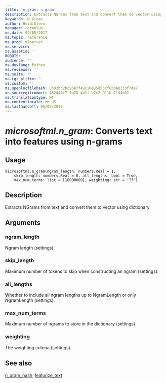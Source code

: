 ```yaml
---
title: 'n_gram: n_gram'
description: Extracts NGrams from text and convert them to vector using dictionary.
keywords: N-Grams
author: HeidiSteen
manager: cgronlun
ms.date: 09/05/2017
ms.topic: reference
ms.prod: mlserver
ms.service: ''
ms.assetid: ''
ROBOTS: ''
audience: ''
ms.devlang: Python
ms.reviewer: ''
ms.suite: ''
ms.tgt_pltfrm: ''
ms.custom: ''
ms.openlocfilehash: 8b03bc2bc9687f49c16e95d55cf8b3a8333f7de7
ms.sourcegitcommit: 482448f7-1a28-4b2f-b7c2-911be7144b02
ms.translationtype: HT
ms.contentlocale: en-US
ms.lasthandoff: 06/07/2019
---
```

# <a name="microsoftmlngram-converts-text-into-features-using-n-grams"></a>*microsoftml.n_gram*: Converts text into features using n-grams





## <a name="usage"></a>Usage



```
microsoftml.n_gram(ngram_length: numbers.Real = 1,
    skip_length: numbers.Real = 0, all_lengths: bool = True,
    max_num_terms: list = [10000000], weighting: str = 'Tf')
```





## <a name="description"></a>Description

Extracts NGrams from text and convert them to vector using dictionary.


## <a name="arguments"></a>Arguments


### <a name="ngramlength"></a>ngram_length

Ngram length (settings).


### <a name="skiplength"></a>skip_length

Maximum number of tokens to skip when constructing an ngram (settings).


### <a name="alllengths"></a>all_lengths

Whether to include all ngram lengths up to NgramLength or only NgramLength (settings).


### <a name="maxnumterms"></a>max_num_terms

Maximum number of ngrams to store in the dictionary (settings).


### <a name="weighting"></a>weighting

The weighting criteria (settings).


## <a name="see-also"></a>See also

[n_gram_hash](n-gram-hash.md), [featurize_text](featurize-text.md)
